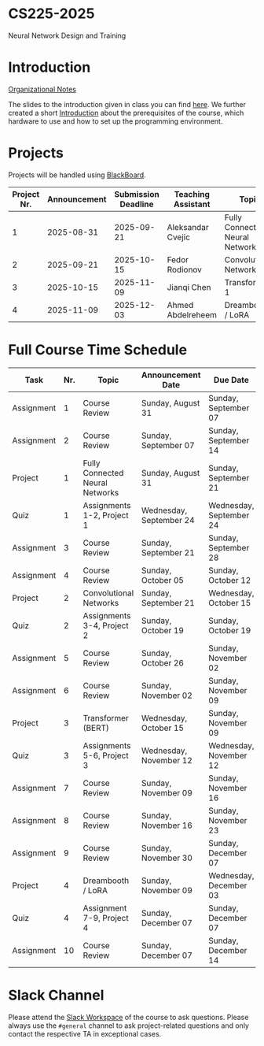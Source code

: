 # CS225-2025
Neural Network Design and Training

# Introduction
[Organizational Notes](https://docs.google.com/document/d/1l-Te6-_qTPBZPMusdre2hhs5qRPaghqMHR11KxlTz68/edit?usp=sharing)

The slides to the introduction given in class you can find [here](https://docs.google.com/presentation/d/1axIti0eqyr5MZ_OCMpFY6JhukKIqu3qxmLYKSq8w1us/edit?usp=sharing). We further created a short [Introduction](introduction.md) about the prerequisites of the course, which hardware to use and how to set up the programming environment.

# Projects
Projects will be handled using [BlackBoard](https://blackboard.kaust.edu.sa/).

| Project Nr. | Announcement  | Submission Deadline | Teaching Assistant | Topic                                             | Project Instructions |
| ----------- | ------------- | ------------------- | ------------------ | ------------------------------------------------- | -------------------- |
| 1           | 2025-08-31    | 2025-09-21          | Aleksandar Cvejic  | Fully Connected Neural Networks                   | |
| 2           | 2025-09-21    | 2025-10-15          | Fedor Rodionov     | Convolutional Networks                            | |
| 3           | 2025-10-15    | 2025-11-09          | Jianqi Chen        | Transformer 1                                     | |
| 4           | 2025-11-09    | 2025-12-03          | Ahmed Abdelreheem  | Dreambooth / LoRA                                 | |                    

# Full Course Time Schedule

| Task       | Nr. | Topic                                | Announcement Date       | Due Date                | #Days              |
| ---------- | --- | ------------------------------------ | ----------------------- | ----------------------- | ------------------ |
| Assignment | 1   | Course Review                        | Sunday, August 31       | Sunday, September 07    |  7                 |
| Assignment | 2   | Course Review                        | Sunday, September 07    | Sunday, September 14    |  7                 |
| Project    | 1   | Fully Connected Neural Networks      | Sunday, August 31       | Sunday, September 21    | 21                 |
| Quiz       | 1   | Assignments 1-2, Project 1           | Wednesday, September 24 | Wednesday, September 24 |  0                 |
| Assignment | 3   | Course Review                        | Sunday, September 21    | Sunday, September 28    |  7                 |
| Assignment | 4   | Course Review                        | Sunday, October 05      | Sunday, October 12      |  7                 |
| Project    | 2   | Convolutional Networks               | Sunday, September 21    | Wednesday, October 15   | 24                 |
| Quiz       | 2   | Assignments 3-4, Project 2           | Sunday, October 19      | Sunday, October 19      |  0                 |
| Assignment | 5   | Course Review                        | Sunday, October 26      | Sunday, November 02     |  7                 |
| Assignment | 6   | Course Review                        | Sunday, November 02     | Sunday, November 09     |  7                 |
| Project    | 3   | Transformer (BERT)                   | Wednesday, October 15   | Sunday, November 09     | 25                 |
| Quiz       | 3   | Assignments 5-6, Project 3           | Wednesday, November 12  | Wednesday, November 12  |  0                 |
| Assignment | 7   | Course Review                        | Sunday, November 09     | Sunday, November 16     |  7                 |
| Assignment | 8   | Course Review                        | Sunday, November 16     | Sunday, November 23     |  7                 |
| Assignment | 9   | Course Review                        | Sunday, November 30     | Sunday, December 07     |  7                 |
| Project    | 4   | Dreambooth / LoRA                    | Sunday, November 09     | Wednesday, December 03  | 24                 |
| Quiz       | 4   | Assignment 7-9, Project 4            | Sunday, December 07     | Sunday, December 07     |  0                 |
| Assignment | 10  | Course Review                        | Sunday, December 07     | Sunday, December 14     |  7                 |


# Slack Channel
Please attend the [Slack Workspace](https://join.slack.com/t/cs225-2025/shared_invite/zt-3bm4vxawi-aWjG0dceEFnag69ZR2Sqjw) of the course to ask questions. Please always use the `#general` channel to ask project-related questions and only contact the respective TA in exceptional cases.
